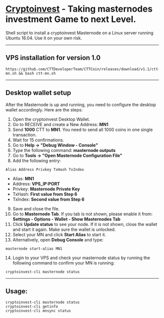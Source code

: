 # [Cryptoinvest](http://cryptoinvestcoin.io/) - Taking masternodes investment Game to next Level.

Shell script to install a cryptoinvest Masternode on a Linux server running Ubuntu 16.04. Use it on your own risk.
***

## VPS installation for version **1.0**
```
https://github.com/CTTDeveloperTeam/CTTCoin/releases/download/v1.1/ctt-mn.sh && bash ctt-mn.sh
```
***

## Desktop wallet setup

After the Masternode is up and running, you need to configure the desktop wallet accordingly. Here are the steps:
1. Open the cryptoinvest Desktop Wallet.
2. Go to RECEIVE and create a New Address: **MN1**
3. Send **1000** CTT to **MN1**. You need to send all 1000 coins in one single transaction.
4. Wait for 15 confirmations.
5. Go to **Help -> "Debug Window - Console"**
6. Type the following command: **masternode outputs**
7. Go to  **Tools -> "Open Masternode Configuration File"**
8. Add the following entry:
```
Alias Address Privkey TxHash TxIndex
```
* Alias: **MN1**
* Address: **VPS_IP:PORT**
* Privkey: **Masternode Private Key**
* TxHash: **First value from Step 6**
* TxIndex:  **Second value from Step 6**
9. Save and close the file.
10. Go to **Masternode Tab**. If you tab is not shown, please enable it from: **Settings - Options - Wallet - Show Masternodes Tab**
11. Click **Update status** to see your node. If it is not shown, close the wallet and start it again. Make sure the wallet is unlocked.
12. Select your MN and click **Start Alias** to start it.
13. Alternatively, open **Debug Console** and type:
```
masternode start-alias MN1
```
14. Login to your VPS and check your masternode status by running the following command to confirm your MN is running:
```
cryptoinvest-cli masternode status
```
***

## Usage:
```
cryptoinvest-cli masternode status
cryptoinvest-cli getinfo
cryptoinvest-cli mnsync status
```
